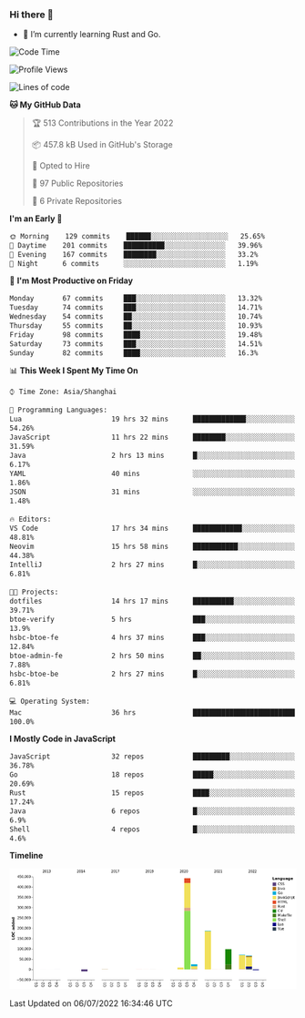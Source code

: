### Hi there 👋

- 🌱 I’m currently learning Rust and Go.

<!--START_SECTION:waka-->
![Code Time](http://img.shields.io/badge/Code%20Time-0%20secs-blue)

![Profile Views](http://img.shields.io/badge/Profile%20Views-0-blue)

![Lines of code](https://img.shields.io/badge/From%20Hello%20World%20I%27ve%20Written-894%20Thousand%20lines%20of%20code-blue)

**🐱 My GitHub Data** 

> 🏆 513 Contributions in the Year 2022
 > 
> 📦 457.8 kB Used in GitHub's Storage 
 > 
> 💼 Opted to Hire
 > 
> 📜 97 Public Repositories 
 > 
> 🔑 6 Private Repositories  
 > 
**I'm an Early 🐤** 

```text
🌞 Morning    129 commits    ██████░░░░░░░░░░░░░░░░░░░   25.65% 
🌆 Daytime    201 commits    ██████████░░░░░░░░░░░░░░░   39.96% 
🌃 Evening    167 commits    ████████░░░░░░░░░░░░░░░░░   33.2% 
🌙 Night      6 commits      ░░░░░░░░░░░░░░░░░░░░░░░░░   1.19%

```
📅 **I'm Most Productive on Friday** 

```text
Monday       67 commits     ███░░░░░░░░░░░░░░░░░░░░░░   13.32% 
Tuesday      74 commits     ███░░░░░░░░░░░░░░░░░░░░░░   14.71% 
Wednesday    54 commits     ██░░░░░░░░░░░░░░░░░░░░░░░   10.74% 
Thursday     55 commits     ██░░░░░░░░░░░░░░░░░░░░░░░   10.93% 
Friday       98 commits     ████░░░░░░░░░░░░░░░░░░░░░   19.48% 
Saturday     73 commits     ███░░░░░░░░░░░░░░░░░░░░░░   14.51% 
Sunday       82 commits     ████░░░░░░░░░░░░░░░░░░░░░   16.3%

```


📊 **This Week I Spent My Time On** 

```text
⌚︎ Time Zone: Asia/Shanghai

💬 Programming Languages: 
Lua                      19 hrs 32 mins      █████████████░░░░░░░░░░░░   54.26% 
JavaScript               11 hrs 22 mins      ████████░░░░░░░░░░░░░░░░░   31.59% 
Java                     2 hrs 13 mins       █░░░░░░░░░░░░░░░░░░░░░░░░   6.17% 
YAML                     40 mins             ░░░░░░░░░░░░░░░░░░░░░░░░░   1.86% 
JSON                     31 mins             ░░░░░░░░░░░░░░░░░░░░░░░░░   1.48%

🔥 Editors: 
VS Code                  17 hrs 34 mins      ████████████░░░░░░░░░░░░░   48.81% 
Neovim                   15 hrs 58 mins      ███████████░░░░░░░░░░░░░░   44.38% 
IntelliJ                 2 hrs 27 mins       █░░░░░░░░░░░░░░░░░░░░░░░░   6.81%

🐱‍💻 Projects: 
dotfiles                 14 hrs 17 mins      ██████████░░░░░░░░░░░░░░░   39.71% 
btoe-verify              5 hrs               ███░░░░░░░░░░░░░░░░░░░░░░   13.9% 
hsbc-btoe-fe             4 hrs 37 mins       ███░░░░░░░░░░░░░░░░░░░░░░   12.84% 
btoe-admin-fe            2 hrs 50 mins       ██░░░░░░░░░░░░░░░░░░░░░░░   7.88% 
hsbc-btoe-be             2 hrs 27 mins       █░░░░░░░░░░░░░░░░░░░░░░░░   6.81%

💻 Operating System: 
Mac                      36 hrs              █████████████████████████   100.0%

```

**I Mostly Code in JavaScript** 

```text
JavaScript               32 repos            █████████░░░░░░░░░░░░░░░░   36.78% 
Go                       18 repos            █████░░░░░░░░░░░░░░░░░░░░   20.69% 
Rust                     15 repos            ████░░░░░░░░░░░░░░░░░░░░░   17.24% 
Java                     6 repos             █░░░░░░░░░░░░░░░░░░░░░░░░   6.9% 
Shell                    4 repos             █░░░░░░░░░░░░░░░░░░░░░░░░   4.6%

```


**Timeline**

![Chart not found](https://raw.githubusercontent.com/elton/elton/main/charts/bar_graph.png) 


 Last Updated on 06/07/2022 16:34:46 UTC
<!--END_SECTION:waka-->

<!--
**elton/elton** is a ✨ _special_ ✨ repository because its `README.md` (this file) appears on your GitHub profile.

Here are some ideas to get you started:

- 🔭 I’m currently working on ...
- 🌱 I’m currently learning ...
- 👯 I’m looking to collaborate on ...
- 🤔 I’m looking for help with ...
- 💬 Ask me about ...
- 📫 How to reach me: ...
- 😄 Pronouns: ...
- ⚡ Fun fact: ...
-->
